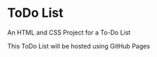 # ToDo List
An HTML and CSS Project for a To-Do List

This ToDo List will be hosted using GitHub Pages